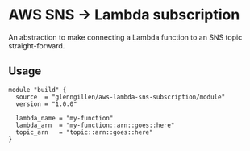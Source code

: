 # AWS SNS -> Lambda subscription

An abstraction to make connecting a Lambda function to
an SNS topic straight-forward.

## Usage

```hcl
module "build" {
  source  = "glenngillen/aws-lambda-sns-subscription/module"
  version = "1.0.0"

  lambda_name = "my-function"
  lambda_arn  = "my-function::arn::goes::here"
  topic_arn   = "topic::arn::goes::here"
}
```